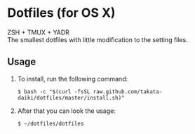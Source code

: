 # Dotfiles (for OS X)
ZSH + TMUX + YADR  
The smallest dotfiles with little modification to the setting files.

## Usage
1. To install, run the following command:

    `$ bash -c "$(curl -fsSL raw.github.com/takata-daiki/dotfiles/master/install.sh)"`

2. After that you can look the usage:

    `$ ~/dotfiles/dotfiles`
